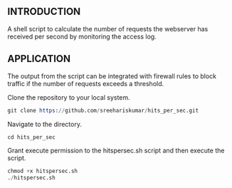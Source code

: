 ## INTRODUCTION

A shell script to calculate the number of requests the webserver has received per second by monitoring the access log.

## APPLICATION
The output from the script can be integrated with firewall rules to block traffic if the number of requests exceeds a threshold.

Clone the repository to your local system.
```s
git clone https://github.com/sreehariskumar/hits_per_sec.git
```

Navigate to the directory.
```s
cd hits_per_sec
```
Grant execute permission to the hitspersec.sh script and then execute the script.

```s
chmod +x hitspersec.sh
./hitspersec.sh
```
